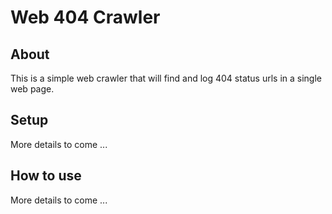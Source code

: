 # Web 404 Crawler

## About
This is a simple web crawler that will find and log 404 status urls in a single web page.

## Setup
More details to come ...

## How to use
More details to come ...